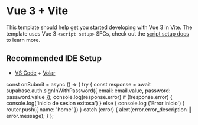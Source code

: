 # Vue 3 + Vite

This template should help get you started developing with Vue 3 in Vite. The template uses Vue 3 `<script setup>` SFCs, check out the [script setup docs](https://v3.vuejs.org/api/sfc-script-setup.html#sfc-script-setup) to learn more.

## Recommended IDE Setup

- [VS Code](https://code.visualstudio.com/) + [Volar](https://marketplace.visualstudio.com/items?itemName=Vue.volar)


const onSubmit = async () => {
  try {
    const response = await supabase.auth.signInWithPassword({
      email: email.value,
      password: password.value
    });
    console.log(response.error)
    if (!response.error) {
      console.log('inicio de sesion exitosa')
    } else {
      console.log ('Error inicio')
    }
    router.push({ name: 'home' })
  } catch (error) {
    alert(error.error_description || error.message);
  }
};